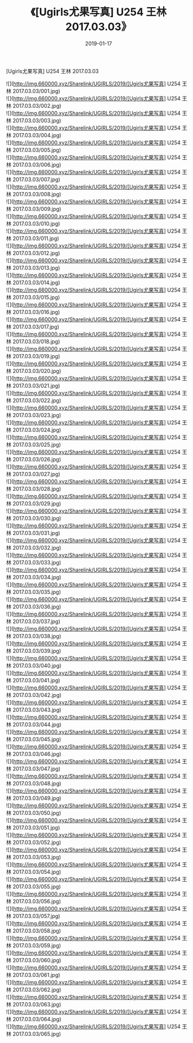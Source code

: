 ﻿---
layout: post
title:  《[Ugirls尤果写真] U254 王林 2017.03.03》
date:   2019-01-17
img: http://img.660000.xyz/Sharelink/UGIRLS/2019/[Ugirls尤果写真] U254 王林 2017.03.03/000.jpg
categories: [美女, 清纯, 唯美]
---

[Ugirls尤果写真] U254 王林 2017.03.03

 ![](http://img.660000.xyz/Sharelink/UGIRLS/2019/[Ugirls尤果写真] U254 王林 2017.03.03/001.jpg) <br>![](http://img.660000.xyz/Sharelink/UGIRLS/2019/[Ugirls尤果写真] U254 王林 2017.03.03/002.jpg) <br>![](http://img.660000.xyz/Sharelink/UGIRLS/2019/[Ugirls尤果写真] U254 王林 2017.03.03/003.jpg) <br>![](http://img.660000.xyz/Sharelink/UGIRLS/2019/[Ugirls尤果写真] U254 王林 2017.03.03/004.jpg) <br>![](http://img.660000.xyz/Sharelink/UGIRLS/2019/[Ugirls尤果写真] U254 王林 2017.03.03/005.jpg) <br>![](http://img.660000.xyz/Sharelink/UGIRLS/2019/[Ugirls尤果写真] U254 王林 2017.03.03/006.jpg) <br>![](http://img.660000.xyz/Sharelink/UGIRLS/2019/[Ugirls尤果写真] U254 王林 2017.03.03/007.jpg) <br>![](http://img.660000.xyz/Sharelink/UGIRLS/2019/[Ugirls尤果写真] U254 王林 2017.03.03/008.jpg) <br>![](http://img.660000.xyz/Sharelink/UGIRLS/2019/[Ugirls尤果写真] U254 王林 2017.03.03/009.jpg) <br>![](http://img.660000.xyz/Sharelink/UGIRLS/2019/[Ugirls尤果写真] U254 王林 2017.03.03/010.jpg) <br>![](http://img.660000.xyz/Sharelink/UGIRLS/2019/[Ugirls尤果写真] U254 王林 2017.03.03/011.jpg) <br>![](http://img.660000.xyz/Sharelink/UGIRLS/2019/[Ugirls尤果写真] U254 王林 2017.03.03/012.jpg) <br>![](http://img.660000.xyz/Sharelink/UGIRLS/2019/[Ugirls尤果写真] U254 王林 2017.03.03/013.jpg) <br>![](http://img.660000.xyz/Sharelink/UGIRLS/2019/[Ugirls尤果写真] U254 王林 2017.03.03/014.jpg) <br>![](http://img.660000.xyz/Sharelink/UGIRLS/2019/[Ugirls尤果写真] U254 王林 2017.03.03/015.jpg) <br>![](http://img.660000.xyz/Sharelink/UGIRLS/2019/[Ugirls尤果写真] U254 王林 2017.03.03/016.jpg) <br>![](http://img.660000.xyz/Sharelink/UGIRLS/2019/[Ugirls尤果写真] U254 王林 2017.03.03/017.jpg) <br>![](http://img.660000.xyz/Sharelink/UGIRLS/2019/[Ugirls尤果写真] U254 王林 2017.03.03/018.jpg) <br>![](http://img.660000.xyz/Sharelink/UGIRLS/2019/[Ugirls尤果写真] U254 王林 2017.03.03/019.jpg) <br>![](http://img.660000.xyz/Sharelink/UGIRLS/2019/[Ugirls尤果写真] U254 王林 2017.03.03/020.jpg) <br>![](http://img.660000.xyz/Sharelink/UGIRLS/2019/[Ugirls尤果写真] U254 王林 2017.03.03/021.jpg) <br>![](http://img.660000.xyz/Sharelink/UGIRLS/2019/[Ugirls尤果写真] U254 王林 2017.03.03/022.jpg) <br>![](http://img.660000.xyz/Sharelink/UGIRLS/2019/[Ugirls尤果写真] U254 王林 2017.03.03/023.jpg) <br>![](http://img.660000.xyz/Sharelink/UGIRLS/2019/[Ugirls尤果写真] U254 王林 2017.03.03/024.jpg) <br>![](http://img.660000.xyz/Sharelink/UGIRLS/2019/[Ugirls尤果写真] U254 王林 2017.03.03/025.jpg) <br>![](http://img.660000.xyz/Sharelink/UGIRLS/2019/[Ugirls尤果写真] U254 王林 2017.03.03/026.jpg) <br>![](http://img.660000.xyz/Sharelink/UGIRLS/2019/[Ugirls尤果写真] U254 王林 2017.03.03/027.jpg) <br>![](http://img.660000.xyz/Sharelink/UGIRLS/2019/[Ugirls尤果写真] U254 王林 2017.03.03/028.jpg) <br>![](http://img.660000.xyz/Sharelink/UGIRLS/2019/[Ugirls尤果写真] U254 王林 2017.03.03/029.jpg) <br>![](http://img.660000.xyz/Sharelink/UGIRLS/2019/[Ugirls尤果写真] U254 王林 2017.03.03/030.jpg) <br>![](http://img.660000.xyz/Sharelink/UGIRLS/2019/[Ugirls尤果写真] U254 王林 2017.03.03/031.jpg) <br>![](http://img.660000.xyz/Sharelink/UGIRLS/2019/[Ugirls尤果写真] U254 王林 2017.03.03/032.jpg) <br>![](http://img.660000.xyz/Sharelink/UGIRLS/2019/[Ugirls尤果写真] U254 王林 2017.03.03/033.jpg) <br>![](http://img.660000.xyz/Sharelink/UGIRLS/2019/[Ugirls尤果写真] U254 王林 2017.03.03/034.jpg) <br>![](http://img.660000.xyz/Sharelink/UGIRLS/2019/[Ugirls尤果写真] U254 王林 2017.03.03/035.jpg) <br>![](http://img.660000.xyz/Sharelink/UGIRLS/2019/[Ugirls尤果写真] U254 王林 2017.03.03/036.jpg) <br>![](http://img.660000.xyz/Sharelink/UGIRLS/2019/[Ugirls尤果写真] U254 王林 2017.03.03/037.jpg) <br>![](http://img.660000.xyz/Sharelink/UGIRLS/2019/[Ugirls尤果写真] U254 王林 2017.03.03/038.jpg) <br>![](http://img.660000.xyz/Sharelink/UGIRLS/2019/[Ugirls尤果写真] U254 王林 2017.03.03/039.jpg) <br>![](http://img.660000.xyz/Sharelink/UGIRLS/2019/[Ugirls尤果写真] U254 王林 2017.03.03/040.jpg) <br>![](http://img.660000.xyz/Sharelink/UGIRLS/2019/[Ugirls尤果写真] U254 王林 2017.03.03/041.jpg) <br>![](http://img.660000.xyz/Sharelink/UGIRLS/2019/[Ugirls尤果写真] U254 王林 2017.03.03/042.jpg) <br>![](http://img.660000.xyz/Sharelink/UGIRLS/2019/[Ugirls尤果写真] U254 王林 2017.03.03/043.jpg) <br>![](http://img.660000.xyz/Sharelink/UGIRLS/2019/[Ugirls尤果写真] U254 王林 2017.03.03/044.jpg) <br>![](http://img.660000.xyz/Sharelink/UGIRLS/2019/[Ugirls尤果写真] U254 王林 2017.03.03/045.jpg) <br>![](http://img.660000.xyz/Sharelink/UGIRLS/2019/[Ugirls尤果写真] U254 王林 2017.03.03/046.jpg) <br>![](http://img.660000.xyz/Sharelink/UGIRLS/2019/[Ugirls尤果写真] U254 王林 2017.03.03/047.jpg) <br>![](http://img.660000.xyz/Sharelink/UGIRLS/2019/[Ugirls尤果写真] U254 王林 2017.03.03/048.jpg) <br>![](http://img.660000.xyz/Sharelink/UGIRLS/2019/[Ugirls尤果写真] U254 王林 2017.03.03/049.jpg) <br>![](http://img.660000.xyz/Sharelink/UGIRLS/2019/[Ugirls尤果写真] U254 王林 2017.03.03/050.jpg) <br>![](http://img.660000.xyz/Sharelink/UGIRLS/2019/[Ugirls尤果写真] U254 王林 2017.03.03/051.jpg) <br>![](http://img.660000.xyz/Sharelink/UGIRLS/2019/[Ugirls尤果写真] U254 王林 2017.03.03/052.jpg) <br>![](http://img.660000.xyz/Sharelink/UGIRLS/2019/[Ugirls尤果写真] U254 王林 2017.03.03/053.jpg) <br>![](http://img.660000.xyz/Sharelink/UGIRLS/2019/[Ugirls尤果写真] U254 王林 2017.03.03/054.jpg) <br>![](http://img.660000.xyz/Sharelink/UGIRLS/2019/[Ugirls尤果写真] U254 王林 2017.03.03/055.jpg) <br>![](http://img.660000.xyz/Sharelink/UGIRLS/2019/[Ugirls尤果写真] U254 王林 2017.03.03/056.jpg) <br>![](http://img.660000.xyz/Sharelink/UGIRLS/2019/[Ugirls尤果写真] U254 王林 2017.03.03/057.jpg) <br>![](http://img.660000.xyz/Sharelink/UGIRLS/2019/[Ugirls尤果写真] U254 王林 2017.03.03/058.jpg) <br>![](http://img.660000.xyz/Sharelink/UGIRLS/2019/[Ugirls尤果写真] U254 王林 2017.03.03/059.jpg) <br>![](http://img.660000.xyz/Sharelink/UGIRLS/2019/[Ugirls尤果写真] U254 王林 2017.03.03/060.jpg) <br>![](http://img.660000.xyz/Sharelink/UGIRLS/2019/[Ugirls尤果写真] U254 王林 2017.03.03/061.jpg) <br>![](http://img.660000.xyz/Sharelink/UGIRLS/2019/[Ugirls尤果写真] U254 王林 2017.03.03/062.jpg) <br>![](http://img.660000.xyz/Sharelink/UGIRLS/2019/[Ugirls尤果写真] U254 王林 2017.03.03/063.jpg) <br>![](http://img.660000.xyz/Sharelink/UGIRLS/2019/[Ugirls尤果写真] U254 王林 2017.03.03/064.jpg) <br>![](http://img.660000.xyz/Sharelink/UGIRLS/2019/[Ugirls尤果写真] U254 王林 2017.03.03/065.jpg) <br>